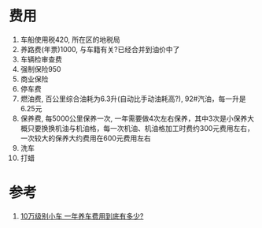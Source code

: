 # 费用

1. 车船使用税420, 所在区的地税局
2. 养路费(年票)1000, 与车籍有关?已经合并到油价中了
2. 车辆检审查费
3. 强制保险950
4. 商业保险
5. 停车费
6. 燃油费, 百公里综合油耗为6.3升(自动比手动油耗高?), 92#汽油，每一升是6.25元
7. 保养费, 每5000公里保养一次, 一年需要做4次左右保养，其中3次是小保养大概只要换换机油与机油格，每一次机油、机油格加工时费约300元费用左右，一次较大的保养大约费用在600元费用左右
8. 洗车
9. 打蜡

# 参考

1. [10万级别小车 一年养车费用到底有多少?](http://inf.315che.com/n/2008_11/73706/1.htm)
